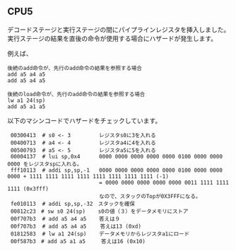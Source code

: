 ## CPU5 
デコードステージと実行ステージの間にパイプラインレジスタを挿入しました。</br>
実行ステージの結果を直後の命令が使用する場合にハザードが発生します。

例えば、
```
後続のadd命令が、先行のadd命令の結果を参照する場合
add a5 a4 a5
add a5 a4 a5
```
```
後続のload命令が、先行のadd命令の結果を参照する場合
lw a1 24(sp)
add a5 a1 a5
```









以下のマシンコードでハザードをチェックしています。
```
 00300413  # s0 <- 3         レジスタs0に3を入れる
 00400713  # a4 <- 4         レジスタa4に4を入れる
 00500793  # a5 <- 5         レジスタa5に5を入れる
 00004137  # lui sp,0x4      0000 0000 0000 0000 0000 0100 0000 0000 0000 をレジスタspに入れる。
 fff10113  # addi sp,sp,-1   0000 0000 0000 0000 0000 0100 0000 0000 0000 + 1111 1111 1111 1111 1111 1111 1111 1111 (-1)
                             = 0000 0000 0000 0000 0000 0011 1111 1111 1111 (0x3fff)
                             なので、スタックのTopが0X3FFFになる。
 fe010113  # addi sp,sp,-32　スタックを確保
 00812c23　# sw s0 24(sp)    s0の値（３）をデータメモリにストア
 00f707b3  # add a5 a4 a5    答えは９
 00f707b3  # add a5 a4 a5 　　答えは13 (0xd) 
 01812583  # lw a1 24(sp)    データメモリからレジスタa1にロード
 00f587b3　# add a5 a1 a5     答えは16 (0x10)
```
